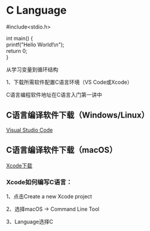 # C Language
#include<stdio.h>  

int main() {  
     printf("Hello World!\n");  
     return 0;  
}


从学习变量到循环结构  

1、下载所需软件配置C语言环境（VS Code或Xcode）

C语言编程软件地址在C语言入门第一讲中

## C语言编译软件下载（Windows/Linux）
[Visual Studio Code](https://code.visualstudio.com/)

## C语言编译软件下载（macOS）
[Xcode下载](https://apps.apple.com/cn/app/xcode/id497799835?mt=12)
### Xcode如何编写C语言：
1、点击Create a new Xcode project  

2、选择macOS -> Command Line Tool  

3、Language选择C
